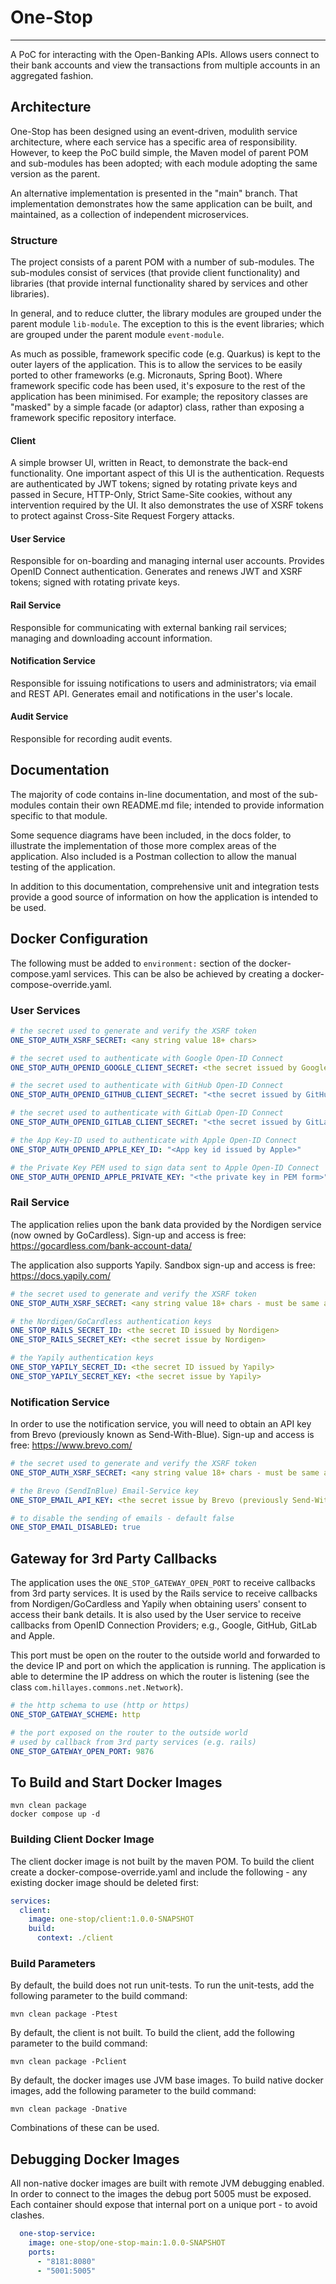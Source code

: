 
# One-Stop

---
A PoC for interacting with the Open-Banking APIs. Allows users connect to
their bank accounts and view the transactions from multiple accounts in an
aggregated fashion.

## Architecture
One-Stop has been designed using an event-driven, modulith service architecture,
where each service has a specific area of responsibility. However, to keep the
PoC build simple, the Maven model of parent POM and sub-modules has been
adopted; with each module adopting the same version as the parent.

An alternative implementation is presented in the "main" branch. That implementation
demonstrates how the same application can be built, and maintained, as a collection
of independent microservices.

### Structure
The project consists of a parent POM with a number of sub-modules. The sub-modules
consist of services (that provide client functionality) and libraries (that provide
internal functionality shared by services and other libraries).

In general, and to reduce clutter, the library modules are grouped under the parent
module `lib-module`. The exception to this is the event libraries; which are grouped
under the parent module `event-module`.

As much as possible, framework specific code (e.g. Quarkus) is kept to the outer
layers of the application. This is to allow the services to be easily ported to
other frameworks (e.g. Micronauts, Spring Boot). Where framework specific code has
been used, it's exposure to the rest of the application has been minimised. For
example; the repository classes are "masked" by a simple facade (or adaptor) class,
rather than exposing a framework specific repository interface.

#### Client
A simple browser UI, written in React, to demonstrate the back-end functionality.
One important aspect of this UI is the authentication. Requests are authenticated
by JWT tokens; signed by rotating private keys and passed in Secure, HTTP-Only,
Strict Same-Site cookies, without any intervention required by the UI. It also
demonstrates the use of XSRF tokens to protect against Cross-Site Request Forgery
attacks.

#### User Service
Responsible for on-boarding and managing internal user accounts. Provides OpenID
Connect authentication. Generates and renews JWT and XSRF tokens; signed with rotating
private keys.

#### Rail Service
Responsible for communicating with external banking rail services; managing and
downloading account information.

#### Notification Service
Responsible for issuing notifications to users and administrators; via email and
REST API. Generates email and notifications in the user's locale.

#### Audit Service
Responsible for recording audit events.

## Documentation
The majority of code contains in-line documentation, and most of the sub-modules
contain their own README.md file; intended to provide information specific to that
module.

Some sequence diagrams have been included, in the docs folder, to illustrate the
implementation of those more complex areas of the application. Also included is a
Postman collection to allow the manual testing of the application.

In addition to this documentation, comprehensive unit and integration tests provide
a good source of information on how the application is intended to be used.

## Docker Configuration
The following must be added to `environment:` section of the docker-compose.yaml
services. This can be also be achieved by creating a docker-compose-override.yaml.

### User Services
```yaml
# the secret used to generate and verify the XSRF token
ONE_STOP_AUTH_XSRF_SECRET: <any string value 18+ chars>

# the secret used to authenticate with Google Open-ID Connect
ONE_STOP_AUTH_OPENID_GOOGLE_CLIENT_SECRET: <the secret issued by Google>

# the secret used to authenticate with GitHub Open-ID Connect
ONE_STOP_AUTH_OPENID_GITHUB_CLIENT_SECRET: "<the secret issued by GitHub>"

# the secret used to authenticate with GitLab Open-ID Connect
ONE_STOP_AUTH_OPENID_GITLAB_CLIENT_SECRET: "<the secret issued by GitLab>"

# the App Key-ID used to authenticate with Apple Open-ID Connect
ONE_STOP_AUTH_OPENID_APPLE_KEY_ID: "<App key id issued by Apple>"

# the Private Key PEM used to sign data sent to Apple Open-ID Connect
ONE_STOP_AUTH_OPENID_APPLE_PRIVATE_KEY: "<the private key in PEM form>"
```

### Rail Service
The application relies upon the bank data provided by the Nordigen service
(now owned by GoCardless). Sign-up and access is free:
https://gocardless.com/bank-account-data/ 

The application also supports Yapily. Sandbox sign-up and access is free:
https://docs.yapily.com/
```yaml
# the secret used to generate and verify the XSRF token
ONE_STOP_AUTH_XSRF_SECRET: <any string value 18+ chars - must be same as user service>

# the Nordigen/GoCardless authentication keys
ONE_STOP_RAILS_SECRET_ID: <the secret ID issued by Nordigen>
ONE_STOP_RAILS_SECRET_KEY: <the secret issue by Nordigen>

# the Yapily authentication keys
ONE_STOP_YAPILY_SECRET_ID: <the secret ID issued by Yapily>
ONE_STOP_YAPILY_SECRET_KEY: <the secret issue by Yapily>
```

### Notification Service
In order to use the notification service, you will need to obtain an API key from
Brevo (previously known as Send-With-Blue). Sign-up and access is free:
https://www.brevo.com/
```yaml
# the secret used to generate and verify the XSRF token
ONE_STOP_AUTH_XSRF_SECRET: <any string value 18+ chars - must be same as user service>

# the Brevo (SendInBlue) Email-Service key
ONE_STOP_EMAIL_API_KEY: <the secret issue by Brevo (previously Send-With-Blue)>

# to disable the sending of emails - default false
ONE_STOP_EMAIL_DISABLED: true
```

## Gateway for 3rd Party Callbacks
The application uses the `ONE_STOP_GATEWAY_OPEN_PORT` to receive callbacks from
3rd party services. It is used by the Rails service to receive callbacks from
Nordigen/GoCardless and Yapily when obtaining users' consent to access their bank
details. It is also used by the User service to receive callbacks from OpenID
Connection Providers; e.g., Google, GitHub, GitLab and Apple.

This port must be open on the router to the outside world and forwarded to the
device IP and port on which the application is running. The application is able
to determine the IP address on which the router is listening (see the class
`com.hillayes.commons.net.Network`).
```yaml
# the http schema to use (http or https)
ONE_STOP_GATEWAY_SCHEME: http

# the port exposed on the router to the outside world
# used by callback from 3rd party services (e.g. rails)
ONE_STOP_GATEWAY_OPEN_PORT: 9876
```

## To Build and Start Docker Images
```shell
mvn clean package
docker compose up -d
```
### Building Client Docker Image
The client docker image is not built by the maven POM. To build the client create
a docker-compose-override.yaml and include the following - any existing docker
image should be deleted first:
```yaml
services:
  client:
    image: one-stop/client:1.0.0-SNAPSHOT
    build:
      context: ./client
```

### Build Parameters
By default, the build does not run unit-tests. To run the unit-tests, add
the following parameter to the build command:
```shell
mvn clean package -Ptest
```
By default, the client is not built. To build the client, add the following
parameter to the build command:
```shell
mvn clean package -Pclient
```

By default, the docker images use JVM base images. To build native docker
images, add the following parameter to the build command:
```shell
mvn clean package -Dnative
```
Combinations of these can be used.

## Debugging Docker Images
All non-native docker images are built with remote JVM debugging enabled. In
order to connect to the images the debug port 5005 must be exposed. Each
container should expose that internal port on a unique port - to avoid clashes.
```yaml
  one-stop-service:
    image: one-stop/one-stop-main:1.0.0-SNAPSHOT
    ports:
      - "8181:8080"
      - "5001:5005"
```
